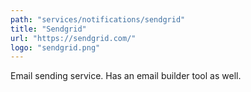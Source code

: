 ```yaml
---
path: "services/notifications/sendgrid"
title: "Sendgrid"
url: "https://sendgrid.com/"
logo: "sendgrid.png"
---
```


Email sending service. Has an email builder tool as well.
